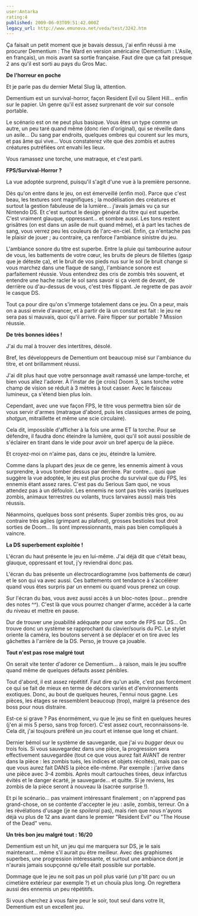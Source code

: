 ```yaml
---
user:Antarka
rating:4
published: 2009-06-03T09:51:42.000Z
legacy_url: http://www.emunova.net/veda/test/3242.htm
---
```

Ça faisait un petit moment que je bavais dessus, j'ai enfin réussi à me procurer Dementium : The Ward en version américaine (Dementium : L'Asile, en français), un mois avant sa sortie française. Faut dire que ça fait presque 2 ans qu'il est sorti au pays du Gros Mac.  

  

**De l'horreur en poche**  

  

Et je parle pas du dernier Metal Slug là, attention.  

  

Dementium est un survival-horror, façon Resident Evil ou Silent Hill... enfin sur le papier. Un genre qu'il est assez surprenant de voir sur console portable.  

  

Le scénario est on ne peut plus basique. Vous êtes un type comme un autre, un peu taré quand même (donc rien d'original), qui se réveille dans un asile... Du sang par endroits, quelques ombres qui courent sur les murs, et pas âme qui vive... Vous constaterez vite que des zombis et autres créatures putréfiées ont envahi les lieux.  

  

Vous ramassez une torche, une matraque, et c'est parti.  

  

**FPS/Survival-Horror ?**  

  

La vue adoptée surprend, puisqu'il s'agit d'une vue à la première personne.  

  

Dès qu'on entre dans le jeu, on est émerveillé (enfin moi). Parce que c'est beau, les textures sont magnifiques ; la modélisation des créatures et surtout la gestion fabuleuse de la lumière... j'avais jamais vu ça sur Nintendo DS. Et c'est surtout le design général du titre qui est superbe. C'est vraiment glauque, oppressant... et sombre aussi. Les tons restent grisâtres (on est dans un asile de nuit quand même), et à part les taches de sang, vous verrez peu les couleurs de l'arc-en-ciel. Enfin, ça n'entache pas le plaisir de jouer ; au contraire, ça renforce l'ambiance sinistre du jeu.  

  

L'ambiance sonore du titre est superbe. Entre la pluie qui tambourine autour de vous, les battements de votre cœur, les bruits de pleurs de fillettes (gasp que je déteste ça), et le bruit de vos pieds nus sur le sol (le bruit change si vous marchez dans une flaque de sang), l'ambiance sonore est parfaitement réussie. Vous entendrez des cris de zombis très souvent, et entendre une hache racler le sol sans savoir si ça vient de devant, de derrière ou d'au-dessus de vous, c'est très flippant. Je regrette de pas avoir le casque DS.  

  

Tout ça pour dire qu'on s'immerge totalement dans ce jeu. On a peur, mais on a aussi envie d'avancer, et à partir de là un constat est fait : le jeu ne sera pas si mauvais, quoi qu'il arrive. Faire flipper sur portable ? Mission réussie.  

  

**De très bonnes idées !**  

  

J'ai du mal à trouver des intertitres, désolé.  

  

Bref, les développeurs de Dementium ont beaucoup misé sur l'ambiance du titre, et ont brillamment réussi.  

  

J'ai dit plus haut que votre personnage avait ramassé une lampe-torche, et bien vous allez l'adorer. À l'instar de (je crois) Doom 3, sans torche votre champ de vision se réduit à 3 mètres à tout casser. Avec le faisceau lumineux, ça s'étend bien plus loin.  

  

Cependant, avec une vue façon FPS, le titre vous permettra bien sûr de vous servir d'armes (matraque d'abord, puis les classiques armes de poing, _shotgun_, mitraillette et même une scie circulaire).  

  

Cela dit, impossible d'afficher à la fois une arme ET la torche. Pour se défendre, il faudra donc éteindre la lumière, quoi qu'il soit aussi possible de s'éclairer en tirant dans le vide pour avoir un bref aperçu de la pièce.  

  

Et croyez-moi on n'aime pas, dans ce jeu, éteindre la lumière.  

  

Comme dans la plupart des jeux de ce genre, les ennemis aiment à vous surprendre, à vous tomber dessus par derrière. Par contre... quoi que suggère la vue adoptée, le jeu est plus proche du survival que du FPS, les ennemis étant assez rares. C'est pas du Serious Sam quoi, ne vous attendez pas à un défouloir. Les ennemis ne sont pas très variés (quelques zombis, animaux terrestres ou volants, trucs larvaires aussi) mais très réussis.  

  

Néanmoins, quelques boss sont présents. Super zombis très gros, ou au contraire très agiles (grimpant au plafond), grosses bestioles tout droit sorties de Doom... Ils sont impressionnants, mais pas bien compliqués à vaincre.  

  

**La DS superbement exploitée !**  

  

L'écran du haut présente le jeu en lui-même. J'ai déjà dit que c'était beau, glauque, oppressant et tout, j'y reviendrai donc pas.  

  

L'écran du bas présente un électrocardiogramme (vos battements de cœur) et le son qui va avec aussi. Ces battements ont tendance à s'accélérer quand vous êtes surpris par un ennemi ou quand vous prenez un coup.  

  

Sur l'écran du bas, vous avez aussi accès à un bloc-notes (pour... prendre des notes ^^). C'est là que vous pourrez changer d'arme, accéder à la carte du niveau et mettre en pause.  

  

Dur de trouver une jouabilité adéquate pour une sorte de FPS sur DS... On trouve donc un système se rapprochant du clavier/souris du PC. Le stylet oriente la caméra, les boutons servent à se déplacer et on tire avec les gâchettes à l'arrière de la DS. Perso, je trouve ça jouable.  

  

**Tout n'est pas rose malgré tout**  

  

On serait vite tenter d'adorer ce Dementium... à raison, mais le jeu souffre quand même de quelques défauts assez pénibles.  

  

Tout d'abord, il est assez répétitif. Faut dire qu'un asile, c'est pas forcément ce qui se fait de mieux en terme de décors variés et d'environnements exotiques. Donc, au bout de quelques heures, l'ennui nous gagne. Les pièces, les étages se ressemblent beaucoup (trop), malgré la présence des boss pour nous distraire.  

  

Est-ce si grave ? Pas énormément, vu que le jeu se finit en quelques heures (j'en ai mis 5 perso, sans trop forcer). C'est assez court, reconnaissons-le. Cela dit, j'ai toujours préféré un jeu court et intense que long et chiant.  

  

Dernier bémol sur le système de sauvegarde, que j'ai vu _bugger_ deux ou trois fois. Si vous sauvegardez dans une pièce, la progression sera effectivement sauvegardée (tout ce que vous aurez fait AVANT de rentrer dans la pièce : les zombis tués, les indices et objets récoltés), mais pas ce que vous aurez fait DANS la pièce elle-même. Par exemple : j'arrive dans une pièce avec 3-4 zombis. Après moult cartouches tirées, deux infarctus évités et le danger écarté, je sauvegarde... et quitte. Si je reviens, les zombis de la pièce seront à nouveau là (sacrée surprise !).  

  

Et pi le scénario... pas vraiment intéressant finalement ; on n'apprend pas grand-chose, on se contente d'accepter le jeu : asile, zombis, terreur. On a les révélations d'usage (je ne _spoilerai_ pas), mais rien que nous n'ayons déjà vu plus de 12 ans avant dans le premier "Resident Evil" ou "The House of the Dead" venu.  

  

**Un très bon jeu malgré tout : 16/20**  

  

Dementium est un hit, un jeu qui me marquera sur DS, je le sais maintenant... même s'il aurait pu être meilleur. Avec des graphismes superbes, une progression intéressante, et surtout une ambiance dont je n'aurais jamais soupçonné qu'elle était possible sur portable.  

  

Dommage que le jeu ne soit pas un poil plus varié (un p'tit parc ou un cimetière extérieur par exemple ?) et un chouïa plus long. On regrettera aussi des ennemis un peu répétitifs.  

  

Si vous cherchez à vous faire peur le soir, tout seul dans votre lit, Dementium est un excellent jeu.